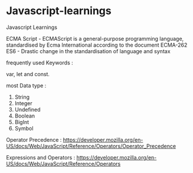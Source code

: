 # Javascript-learnings
Javascript Learnings

ECMA Script - ECMAScript is a general-purpose programming language, standardised by Ecma International according to the document ECMA-262
ES6 - Drastic change in the standardisation of language and syntax 

frequently used Keywords : 

var, let and const.

most Data type : 
1. String
2. Integer
3. Undefined
4. Boolean
5. BigInt
6. Symbol

Operator Precedence : https://developer.mozilla.org/en-US/docs/Web/JavaScript/Reference/Operators/Operator_Precedence

Expressions and Operators : https://developer.mozilla.org/en-US/docs/Web/JavaScript/Reference/Operators



